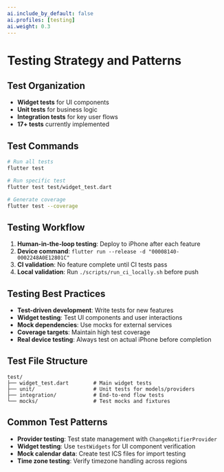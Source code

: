 ```yaml
---
ai.include_by_default: false  
ai.profiles: [testing]
ai.weight: 0.3
---
```


# Testing Strategy and Patterns

## Test Organization
- **Widget tests** for UI components
- **Unit tests** for business logic 
- **Integration tests** for key user flows
- **17+ tests** currently implemented

## Test Commands
```bash
# Run all tests
flutter test

# Run specific test
flutter test test/widget_test.dart

# Generate coverage
flutter test --coverage
```

## Testing Workflow
1. **Human-in-the-loop testing**: Deploy to iPhone after each feature
2. **Device command**: `flutter run --release -d "00008140-0002248A0E12801C"`
3. **CI validation**: No feature complete until CI tests pass
4. **Local validation**: Run `./scripts/run_ci_locally.sh` before push

## Testing Best Practices
- **Test-driven development**: Write tests for new features
- **Widget testing**: Test UI components and user interactions
- **Mock dependencies**: Use mocks for external services
- **Coverage targets**: Maintain high test coverage
- **Real device testing**: Always test on actual iPhone before completion

## Test File Structure
```
test/
├── widget_test.dart        # Main widget tests
├── unit/                   # Unit tests for models/providers
├── integration/            # End-to-end flow tests
└── mocks/                  # Test mocks and fixtures
```

## Common Test Patterns
- **Provider testing**: Test state management with `ChangeNotifierProvider`
- **Widget testing**: Use `testWidgets` for UI component verification
- **Mock calendar data**: Create test ICS files for import testing
- **Time zone testing**: Verify timezone handling across regions
